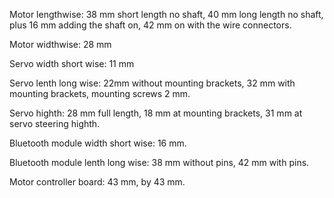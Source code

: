 Motor lengthwise: 38 mm short length no shaft, 40 mm long length no shaft, plus 16 mm adding the shaft on, 42 mm on with the wire connectors. 

Motor widthwise: 28 mm

Servo width short wise: 11 mm

Servo lenth long wise: 22mm without mounting brackets, 32 mm with mounting brackets, mounting screws 2 mm.

Servo highth: 28 mm full length, 18 mm at mounting brackets, 31 mm at servo steering highth.

Bluetooth module width short wise: 16 mm.

Bluetooth module lenth long wise: 38 mm without pins, 42 mm with pins.

Motor controller board: 43 mm, by 43 mm. 

